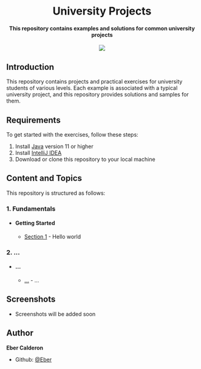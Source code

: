 <h1 align ="center" > University Projects </h1>

<h4 align="center"> This repository contains examples and solutions for common university projects </h4>

<p align="center">
    <a href="https://github.com/ebercalderon/basic-java-programming">
      <img src="https://img.shields.io/badge/Java-Intermediate-blue" />
    </a>
</p>

## Introduction

This repository contains projects and practical exercises for university students of various levels. Each example is associated with a typical university project, and this repository provides solutions and samples for them.

## Requirements

To get started with the exercises, follow these steps:

1. Install [Java](https://adoptium.net/es/temurin/releases/?variant=openjdk11) version 11 or higher
2. Install [IntelliJ IDEA](https://www.jetbrains.com/idea/download/)
3. Download or clone this repository to your local machine

## Content and Topics

This repository is structured as follows:

### 1. Fundamentals

- #### Getting Started
    - [Section 1](https://github.com/ebercalderon/university-projects/tree/main/hello/world) - Hello world

### 2. ...

- #### ...
  - [...]() - ...


## Screenshots

- Screenshots will be added soon

## Author

**Eber Calderon**

- Github: [@Eber](https://github.com/ebercalderon)
